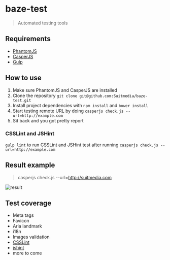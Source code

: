 baze-test
=========

> Automated testing tools

## Requirements

* [PhantomJS](http://phantomjs.org/)
* [CasperJS](http://casperjs.org/)
* [Gulp](http://gulpjs.com/)

## How to use

1. Make sure PhantomJS and CasperJS are installed
2. Clone the repository `git clone git@github.com:Suitmedia/baze-test.git`
3. Install project dependencies with `npm install` and `bower install`
4. Start testing remote URL by doing `casperjs check.js --url=http://example.com`
5. Sit back and you got pretty report

### CSSLint and JSHint

`gulp lint` to run CSSLint and JSHint test after running `casperjs check.js --url=http://example.com`

## Result example

> casperjs check.js --url=http://suitmedia.com

![result](http://bobby.suitmedia.net/assets/img/baze-test-1.jpg)

## Test coverage

* Meta tags
* Favicon
* Aria landmark
* i18n
* Images validation
* [CSSLint](https://github.com/CSSLint/csslint)
* [jshint](https://github.com/jshint/jshint/)
* more to come

